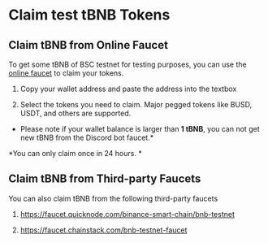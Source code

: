 # Claim test tBNB Tokens

## Claim tBNB from Online Faucet

To get some tBNB of BSC testnet for testing purposes, you can use the [online faucet](https://www.bnbchain.org/en/testnet-faucet) to claim your tokens.

1. Copy your wallet address and paste the address into the textbox

2. Select the tokens you need to claim. Major pegged tokens like BUSD, USDT, and others are supported. 


* Please note if your wallet balance is larger than **1 tBNB**, you can not get new tBNB from the Discord bot faucet.*

*You can only claim once in 24 hours. *

## Claim tBNB from Third-party Faucets
You can also claim tBNB from the following third-party faucets

1. https://faucet.quicknode.com/binance-smart-chain/bnb-testnet

2. https://faucet.chainstack.com/bnb-testnet-faucet